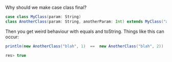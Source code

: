 Why should we make case class final?

```scala
case class MyClass(param: String)
class AnotherClass(param: String, anotherParam: Int) extends MyClass("anotherClass")
```
Then you get weird behaviour with equals and toString. Things like this can occur:

```scala
println(new AnotherClass("blah", 1)  ==  new AnotherClass("blah", 2))

res> true
```